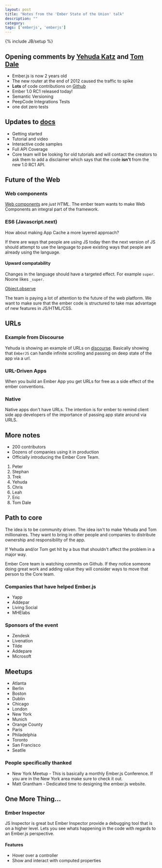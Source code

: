 ```yaml
---
layout: post
title: "Notes from the 'Ember State of the Union' talk"
description: ""
category: 
tags: ['emberjs', 'emberjs']
---
```

{% include JB/setup %}

## Opening comments by [Yehuda Katz](https://twitter.com/wycats) and [Tom Dale](https://twitter.com/tomdale)

* Ember.js is now 2 years old
* The new router at the end of 2012 caused the traffic to spike
* **Lots** of code contributions on [Github](https://github.com/emberjs)
* Ember 1.0 RC1 released today!
* Semantic Versioning
* PeepCode Integrations Tests
* one dot zero tests

## Updates to [docs](http://emberjs.com/guides/)

* Getting started
* Tutorial and video 
* Interactive code samples
* Full API Coverage
* Core team will be looking for old tutorials and will contact the creators to
ask them to add a disclaimer which says that the code **isn't** from the new 1.0
RC1 API.

## Future of the Web

### Web components

[Web
components](http://www.html5rocks.com/en/tutorials/webcomponents/shadowdom/) are
*just HTML*. The ember team wants to make Web Components an integral part of the
framework.

### ES6 (Javascript.next)

How about making App Cache a more layered approach?

If there are ways that people are using JS today then the next version of JS
should attempt to use the language to pave existing ways that people are already
using the language.

#### Upward compatability

Changes in the language should have a targeted effect. For example `super`.
Noone likes `_super`.

[Object.observe](http://wiki.ecmascript.org/doku.php?id=harmony:observe#object.observe)

The team is paying a lot of attention to the future of the web platform. We want
to make sure that the ember code is structured to take max advantage of new
features in JS/HTML/CSS.

## URLs

### Example from Discourse

Yehuda is showing an example of URLs on
[discourse](http://meta.discourse.org/). Basically showing that `EmberJS` can
handle infinite scrolling and passing on deep state of the app via a url.

### URL-Driven Apps

When you build an Ember App you get URLs for free as a side effect of the ember
conventions.

### Native

Native apps don't have URLs. The intention is for ember to remind client side
app developers of the importance of passing app state around via URLS.


## More notes

* 200 contributors
* Dozens of companies using it in production
* Officially introducing the Ember Core Team.

1. Peter
2. Stephan
3. Trek
4. Yehuda
5. Chris
6. Leah
7. Eric
8. Tom Dale

## Path to core

The idea is to be community driven. The idea isn't to make Yehuda and Tom
millionaires. They want to bring in other people and companies to distribute
ownership and responsibility of the app. 

If Yehuda and/or Tom get hit by a bus that shouldn't affect the problem in a
major way.

Ember Core team is watching commits on Github. If they notice someone doing
great work and adding value they will consider ways to move that person to the
Core team.

### Companies that have helped Ember.js

* Yapp
* Addepar
* Living Social
* MHElabs

### Sponsors of the event

* Zendesk 
* Livenation
* Tilde
* Addepare
* Microsoft

## Meetups

* Atlanta
* Berlin
* Boston
* Dublin
* Chicago
* London
* New York
* Munich
* Orange County
* Paris
* Philadelphia
* Toronto
* San Francisco
* Seatlle

### People specifically thanked

* New York Meetup - This is basically a monthly Ember.js Conference. If you are in the New York area make sure to check it out.
* Matt Grantham - Dedicated time to designing the ember.js website.

## One More Thing...

### Ember Inspector

JS Inspector is great but Ember Inspector provide a debugging tool that is on a higher level.  Lets you see whats happening in the code with regards to an Ember.js
perspective.

#### Features

* Hover over a controller
* Show and interact with computed properties
